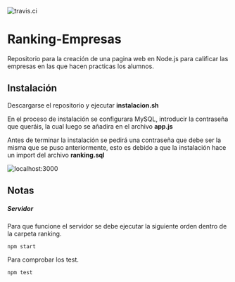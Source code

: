 ![travis.ci](https://travis-ci.org/makelele29/Ranking-Empresas.svg?branch=master)
# Ranking-Empresas
Repositorio para la creación de una pagina web en Node.js para calificar las empresas en las que hacen practicas los alumnos.
## Instalación
Descargarse el repositorio y ejecutar __instalacion.sh__

En el proceso de instalación se configurara MySQL, introducir la contraseña que queráis, la cual luego se añadira en el archivo __app.js__

Antes de terminar la instalación se pedirá una contraseña que debe ser la misma que se puso anteriormente, esto es debido a que la instalación hace un import del archivo __ranking.sql__

![localhost:3000](http://i1356.photobucket.com/albums/q726/Makelele_Junior/Captura%20de%20pantalla%20de%202016-10-21%2018-19-18_zpsqus7nl26.png?t=1476981127)

## Notas

##### Servidor

Para que funcione el servidor se debe ejecutar la siguiente orden dentro de la carpeta ranking.

    npm start

Para comprobar los test.

    npm test
